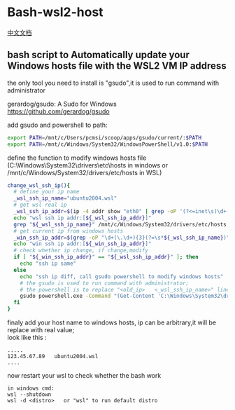 # Bash-wsl2-host
[中文文档](README-CN.md)
## bash script to Automatically update your Windows hosts file with the WSL2 VM IP address 

the only tool you need to install is "gsudo",it is used to run command with administrator

gerardog/gsudo: A Sudo for Windows  
https://github.com/gerardog/gsudo



add gsudo and powershell to path:
```bash
export PATH=/mnt/c/Users/pcmsi/scoop/apps/gsudo/current/:$PATH
export PATH=/mnt/c/Windows/System32/WindowsPowerShell/v1.0:$PATH
```

define the function to modify windows hosts file (C:\Windows\System32\drivers\etc\hosts in windows 
or /mnt/c/Windows/System32/drivers/etc/hosts in WSL)

```bash
change_wsl_ssh_ip(){
  # define your ip name
  _wsl_ssh_ip_name="ubuntu2004.wsl"
  # get wsl real ip
  _wsl_ssh_ip_addr=$(ip -4 addr show "eth0" | grep -oP '(?<=inet\s)\d+(\.\d+){3}')
  echo "wsl ssh ip addr:[${_wsl_ssh_ip_addr}]"
  grep "${_wsl_ssh_ip_name}" /mnt/c/Windows/System32/drivers/etc/hosts
  # get current ip from windows hosts
  _win_ssh_ip_addr=$(grep -oP "\d+(\.\d+){3}(?=\s*${_wsl_ssh_ip_name})" /mnt/c/Windows/System32/drivers/etc/hosts)
  echo "win ssh ip addr:[${_win_ssh_ip_addr}]"
  # check whether ip change, if change,modify
  if [ "${_win_ssh_ip_addr}" == "${_wsl_ssh_ip_addr}" ]; then
    echo "ssh ip same"
  else
    echo "ssh ip diff, call gsudo powershell to modify windows hosts"
    # the gsudo is used to run command with administrator;
    # the powershell is to replace "<old_ip>   <_wsl_ssh_ip_name>" line with "<new_ip>  <_wsl_ssh_ip_name>" in windows hosts
    gsudo powershell.exe -Command "(Get-Content 'C:\Windows\System32\drivers\etc\hosts') -replace '.*${_wsl_ssh_ip_name}', '${_wsl_ssh_ip_addr}  ${_wsl_ssh_ip_name}'| Set-Content 'C:\Windows\System32\drivers\etc\hosts'"
  fi
}
```

finaly add your host name to windows hosts, ip can be arbitrary,it will be replace with real value;  
look like this :
```text
.....
123.45.67.89   ubuntu2004.wsl 
....
```

now restart your wsl to check whether the bash work 
```
in windows cmd: 
wsl --shutdown 
wsl -d <distro>   or "wsl" to run default distro 
```
